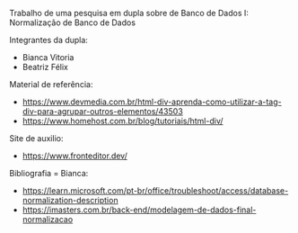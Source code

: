 Trabalho de uma pesquisa em dupla sobre de Banco de Dados I: Normalização de Banco de Dados

Integrantes da dupla:
- Bianca Vitoria
- Beatriz Félix

Material de referência:
- https://www.devmedia.com.br/html-div-aprenda-como-utilizar-a-tag-div-para-agrupar-outros-elementos/43503
- https://www.homehost.com.br/blog/tutoriais/html-div/

Site de auxilio:
- https://www.fronteditor.dev/

Bibliografia = Bianca:
- https://learn.microsoft.com/pt-br/office/troubleshoot/access/database-normalization-description
- https://imasters.com.br/back-end/modelagem-de-dados-final-normalizacao


